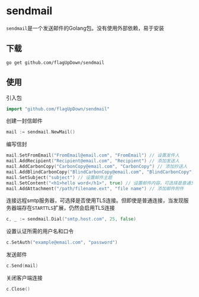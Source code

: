 # sendmail

`sendmail`是一个发送邮件的Golang包。没有使用外部依赖，易于安装

## 下载

```
go get github.com/flagUpDown/sendmail
```

## 使用

引入包

```go
import "github.com/flagUpDown/sendmail"
```

创建一封信邮件

```go
mail := sendmail.NewMail()
```

编写信封

```go
mail.SetFromEmail("FromEmail@email.com", "FromEmail") // 设置发件人
mail.AddRecipient("Recipient@email.com", "Recipient") // 添加发送人
mail.AddCarbonCopy("CarbonCopy@email.com", "CarbonCopy") // 添加抄送人
mail.AddBlindCarbonCopy("BlindCarbonCopy@email.com", "BlindCarbonCopy") // 添加暗抄送人
mail.SetSubject("subject") // 设置邮件主题
mail.SetContent("<h1>hello word</h1>", true) // 设置邮件内容，可选择是普通文本还是HTML格式的文本
mail.AddAttachment("/path/filename.ext", "file name") // 添加邮件附件
```

连接远程smtp服务器，可选择是否使用TLS连接。但即使是普通连接，当发现服务器端存在`STARTTLS`扩展，仍然会启用TLS连接

```go
c, _ := sendmail.Dial("smtp.host.com", 25, false)
```

设置认证所需的用户名和口令

```go
c.SetAuth("example@email.com", "password")
```

发送邮件

```go
c.Send(mail)
```

关闭客户端连接

```go
c.Close()
```

